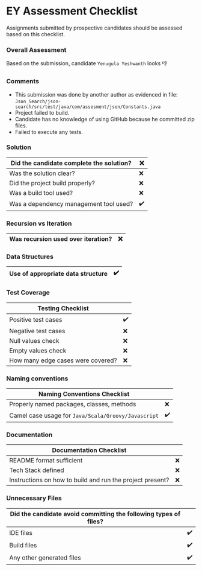 # EY Assessment Checklist
Assignments submitted by prospective candidates should be assessed based on this checklist.

### Overall Assessment
Based on the submission, candidate `Yenugula Yeshwanth` looks :thumbsdown:

### Comments
* This submission was done by another author as evidenced in file: 
`Json_Search/json-search/src/test/java/com/assesment/json/Constants.java`
* Project failed to build.
* Candidate has no knowledge of using GitHub because he committed zip files.
* Failed to execute any tests.

### Solution
|Did the candidate complete the solution?| :x: |
|---|---|
Was the solution clear? | :x:
Did the project build properly? | :x:
Was a build tool used? | :x:
Was a dependency management tool used? | :heavy_check_mark:

### Recursion vs Iteration
|Was recursion used over iteration?| :x: |
|---|---|

### Data Structures
Use of appropriate data structure | :heavy_check_mark: |
------------ | -------------
    
### Test Coverage
Testing Checklist | |
---|---
Positive test cases | :heavy_check_mark:
Negative test cases | :x:
Null values check | :x:
Empty values check | :x:
How many edge cases were covered? | :x:

### Naming conventions
Naming Conventions Checklist | |
---|---
Properly named packages, classes, methods | :x:
Camel case usage for `Java/Scala/Groovy/Javascript` | :heavy_check_mark:

### Documentation
Documentation Checklist | |
---|---
README format sufficient | :x:
Tech Stack defined | :x:
Instructions on how to build and run the project present? | :x:

### Unnecessary Files    
Did the candidate avoid committing the following types of files? | |
---|---
IDE files | :heavy_check_mark:
Build files | :heavy_check_mark:
Any other generated files | :heavy_check_mark:

